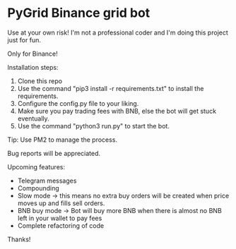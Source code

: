 # PyGrid Binance grid bot

Use at your own risk! I'm not a professional coder and I'm doing this project just for fun.

Only for Binance!

Installation steps:
1. Clone this repo
2. Use the command "pip3 install -r requirements.txt" to install the requirements.
3. Configure the config.py file to your liking.
4. Make sure you pay trading fees with BNB, else the bot will get stuck eventually.
5. Use the command "python3 run.py" to start the bot.

Tip: Use PM2 to manage the process.


Bug reports will be appreciated.

Upcoming features:
- Telegram messages
- Compounding
- Slow mode -> this means no extra buy orders will be created when price moves up and fills sell orders.
- BNB buy mode -> Bot will buy more BNB when there is almost no BNB left in your wallet to pay fees
- Complete refactoring of code


Thanks!

